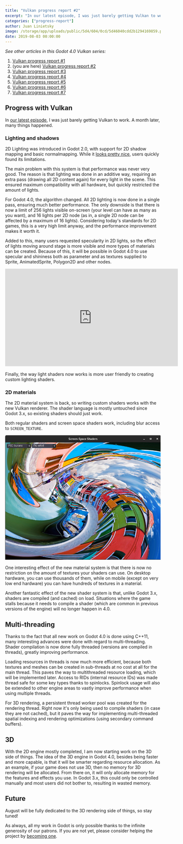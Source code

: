 ```yaml
---
title: "Vulkan progress report #2"
excerpt: "In our latest episode, I was just barely getting Vulkan to work. A month later, many things happened!"
categories: ["progress-report"]
author: Juan Linietsky
image: /storage/app/uploads/public/5d4/604/0cd/5d46040cdd2b1294169859.png
date: 2019-08-03 00:00:00
---
```


*See other articles in this Godot 4.0 Vulkan series:*

1. [Vulkan progress report #1](https://godotengine.org/article/vulkan-progress-report-1)
2. (you are here) [Vulkan progress report #2](https://godotengine.org/article/vulkan-progress-report-2)
3. [Vulkan progress report #3](https://godotengine.org/article/vulkan-progress-report-3)
4. [Vulkan progress report #4](https://godotengine.org/article/vulkan-progress-report-4)
5. [Vulkan progress report #5](https://godotengine.org/article/vulkan-progress-report-5)
6. [Vulkan progress report #6](https://godotengine.org/article/vulkan-progress-report-6)
7. [Vulkan progress report #7](https://godotengine.org/article/vulkan-progress-report-7)

## Progress with Vulkan

In [our latest episode](https://godotengine.org/article/vulkan-progress-report-1), I was just barely getting Vulkan to work. A month later, many things happened.

### Lighting and shadows

2D Lighting was introduced in Godot 2.0, with support for 2D shadow mapping and basic normalmapping. While it [looks pretty nice](https://www.youtube.com/watch?v=q7Zwr8JjUvU&t=4s), users quickly found its limitations. 

The main problem with this system is that performance was never very good. The reason is that lighting was done in an additive way, requiring an extra pass (drawing all 2D content again) for every light in the scene. This ensured maximum compatibility with all hardware, but quickly restricted the amount of lights.

For Godot 4.0, the algorithm changed. All 2D lighting is now done in a single pass, ensuring much better performance. The only downside is that there is now a limit of 256 lights visible on-screen (your level can have as many as you want), and 16 lights per 2D node (as in, a single 2D node can be affected by a maximum of 16 lights). Considering today's standards for 2D games, this is a very high limit anyway, and the performance improvement makes it worth it.

Added to this, many users requested specularity in 2D lights, so the effect of lights moving around stage is more visible and more types of materials can be created. Because of this, it will be possible in Godot 4.0 to use specular and shininess both as parameter and as textures supplied to Sprite, AnimatedSprite, Polygon2D and other nodes.


<iframe width="560" height="315" src="https://www.youtube.com/embed/rIWtIsEAHAo" frameborder="0" allow="accelerometer; autoplay; encrypted-media; gyroscope; picture-in-picture" allowfullscreen></iframe>

Finally, the way light shaders now works is more user friendly to creating custom lighting shaders.


### 2D materials

The 2D material system is back, so writing custom shaders works with the new Vulkan renderer. The shader language is mostly untouched since Godot 3.x, so existing shaders should just work.

Both regular shaders and screen space shaders work, including blur access to ``SCREEN_TEXTURE``.


![screen_space_shaders.png](/storage/app/uploads/public/5d4/5fd/82c/5d45fd82c742e860678130.png)

One interesting effect of the new material system is that there is now no restriction on the amount of textures your shaders can use. On desktop hardware, you can use thousands of them, while on mobile (except on very low end hardware) you can have hundreds of textures in a material.

Another fantastic effect of the new shader system is that, unlike Godot 3.x, shaders are compiled (and cached) on load. Situations where the game stalls because it needs to compile a shader (which are common in previous versions of the engine) will no longer happen in 4.0.

## Multi-threading

Thanks to the fact that all new work on Godot 4.0 is done using C++11, many interesting advances were done with regard to multi-threading. Shader compilation is now done fully threaded (versions are compiled in threads), greatly improving performance. 

Loading resources in threads is now much more efficient, because both textures and meshes can be created in sub-threads at no cost at all for the main thread. This paves the way to multithreaded resource loading, which will be implemented later. Access to RIDs (internal resource IDs) was made thread safe for some key types thanks to spinlocks. Spinlock usage will also be extended to other engine areas to vastly improve performance when using multiple threads.

For 3D rendering, a persistent thread worker pool was created for the rendering thread. Right now it's only being used to compile shaders (in case they are not cached), but it paves the way for implementing multi-threaded spatial indexing and rendering optimizations (using secondary command buffers).

## 3D

With the 2D engine mostly completed, I am now starting work on the 3D side of things. The idea of the 3D engine in Godot 4.0, besides being faster and more capable, is that it will be smarter regarding resource allocation. As an example, if your game does not use 3D, then no memory for 3D rendering will be allocated. From there on, it will only allocate memory for the features and effects you use. In Godot 3.x, this could only be controlled manually and most users did not bother to, resulting in wasted memory.

## Future

August will be fully dedicated to the 3D rendering side of things, so stay tuned!

As always, all my work in Godot is only possible thanks to the infinite generosity of our patrons. If you are not yet, please consider helping the project by [becoming one](https://www.patreon.com/godotengine).